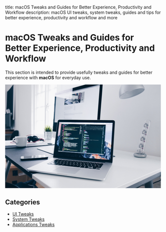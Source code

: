 <link rel="stylesheet" href="/assets/CSS/roundedCorners.css">

title: macOS Tweaks and Guides for Better Experience, Productivity and Workflow
description: macOS UI tweaks, system tweaks, guides and tips for better experience, productivity and workflow and more

# macOS Tweaks and Guides for Better Experience, Productivity and Workflow

This section is intended to provide usefully tweaks and guides for better experience with __macOS__ for everyday use.

<div style="width:100%; margin:0 auto">
   <img src="/assets/images/macOS/macosWall.jpg" alt="mac image">
</div>

## Categories

* [UI Tweaks](/macOS/ui/)
* [System Tweaks](/macOS/system/)
* [Applications Tweaks](/macOS/applications/)